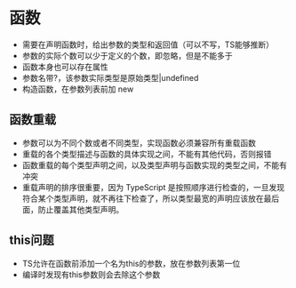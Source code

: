 # 函数
- 需要在声明函数时，给出参数的类型和返回值（可以不写，TS能够推断）
- 参数的实际个数可以少于定义的个数，即忽略，但是不能多于
- 函数本身也可以存在属性
- 参数名带?，该参数实际类型是原始类型|undefined
- 构造函数，在参数列表前加 new

## 函数重载
- 参数可以为不同个数或者不同类型，实现函数必须兼容所有重载函数
- 重载的各个类型描述与函数的具体实现之间，不能有其他代码，否则报错
- 函数重载的每个类型声明之间，以及类型声明与函数实现的类型之间，不能有冲突
- 重载声明的排序很重要，因为 TypeScript 是按照顺序进行检查的，一旦发现符合某个类型声明，就不再往下检查了，所以类型最宽的声明应该放在最后面，防止覆盖其他类型声明。

## this问题
- TS允许在函数前添加一个名为this的参数，放在参数列表第一位
- 编译时发现有this参数则会去除这个参数